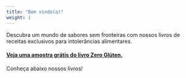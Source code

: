 ```yaml
---
title: "Bem vindo(a)"
weight: 1
---
```


Descubra um mundo de sabores sem fronteiras com nossos livros de receitas exclusivos para intolerâncias alimentares.

#### [Veja uma amostra grátis do livro Zero Glúten.](amostra)

Conheça abaixo nossos livros!
